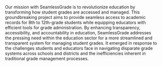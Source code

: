 Our mission with SeamlessGrade is to revolutionize education by transforming how student grades are accessed and managed. This groundbreaking project aims to provide seamless access to academic records for 8th to 12th-grade students while equipping educators with efficient tools for grade administration. By enhancing transparency, accessibility, and accountability in education, SeamlessGrade addresses the pressing need within the education sector for a more streamlined and transparent system for managing student grades. It emerged in response to the challenges students and educators face in navigating disparate grade systems across schools and districts and the inefficiencies inherent in traditional grade management processes.
